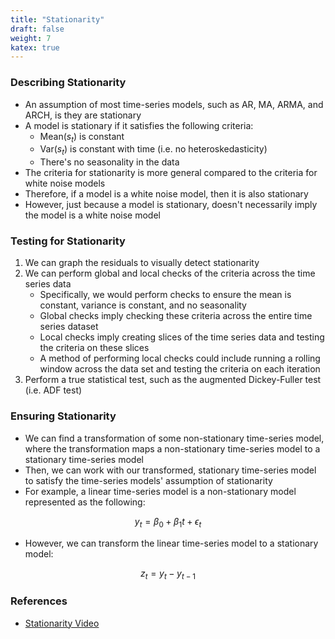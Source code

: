 ```yaml
---
title: "Stationarity"
draft: false
weight: 7
katex: true
---
```


### Describing Stationarity
- An assumption of most time-series models, such as AR, MA, ARMA, and ARCH, is they are stationary
- A model is stationary if it satisfies the following criteria:
	- Mean($s_{t}$) is constant
	- Var($s_{t}$) is constant with time (i.e. no heteroskedasticity)
	- There's no seasonality in the data
- The criteria for stationarity is more general compared to the criteria for white noise models
- Therefore, if a model is a white noise model, then it is also stationary
- However, just because a model is stationary, doesn't necessarily imply the model is a white noise model

### Testing for Stationarity
1. We can graph the residuals to visually detect stationarity
2. We can perform global and local checks of the criteria across the time series data
	- Specifically, we would perform checks to ensure the mean is constant, variance is constant, and no seasonality
	- Global checks imply checking these criteria across the entire time series dataset
	- Local checks imply creating slices of the time series data and testing the criteria on these slices
	- A method of performing local checks could include running a rolling window across the data set and testing the criteria on each iteration
3. Perform a true statistical test, such as the augmented Dickey-Fuller test (i.e. ADF test)

### Ensuring Stationarity
- We can find a transformation of some non-stationary time-series model, where the transformation maps a non-stationary time-series model to a stationary time-series model
- Then, we can work with our transformed, stationary time-series model to satisfy the time-series models' assumption of stationarity
- For example, a linear time-series model is a non-stationary model represented as the following:

$$
y_{t} = \beta_{0} + \beta_{1}t + \epsilon_{t}
$$

- However, we can transform the linear time-series model to a stationary model:

$$
z_{t} = y_{t} - y_{t-1}
$$

### References
- [Stationarity Video](https://www.youtube.com/watch?v=oY-j2Wof51c)
